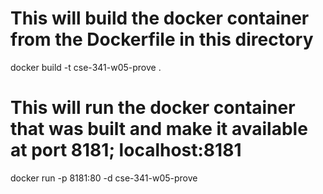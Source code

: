  # This will build the docker container from the Dockerfile in this directory
 docker build -t cse-341-w05-prove .

 # This will run the docker container that was built and make it available at port 8181; localhost:8181
 docker run -p 8181:80 -d cse-341-w05-prove